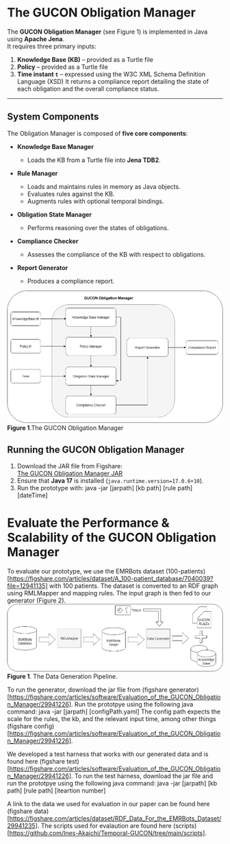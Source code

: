 # The GUCON Obligation Manager 

The **GUCON Obligation Manager** (see Figure 1) is implemented in Java using **Apache Jena**.  
It requires three primary inputs:  

1. **Knowledge Base (KB)** – provided as a Turtle file  
2. **Policy** – provided as a Turtle file  
3. **Time instant `t`** – expressed using the W3C XML Schema Definition Language (XSD)
It returns a compliance report detailing the state of each obligation and the overall compliance status.  
---
## System Components  

The Obligation Manager is composed of **five core components**:  

- **Knowledge Base Manager**  
  - Loads the KB from a Turtle file into **Jena TDB2**.  

- **Rule Manager**  
  - Loads and maintains rules in memory as Java objects.  
  - Evaluates rules against the KB.  
  - Augments rules with optional temporal bindings.  

- **Obligation State Manager**  
  - Performs reasoning over the states of obligations.  

- **Compliance Checker**  
  - Assesses the compliance of the KB with respect to obligations.  

- **Report Generator**  
  - Produces a compliance report.  

![the gucon obligation manager](https://github.com/Ines-Akaichi/Temporal-GUCON/blob/main/obligation-diagram-component.png) 
**Figure 1**.The GUCON Obligation Manager 

## Running the GUCON Obligation Manager  

1. Download the JAR file from Figshare:  
[The GUCON Obligation Manager JAR](https://figshare.com/articles/software/The_GUCON_Obligation_Manager/29941160?file=57285929)  
2. Ensure that **Java 17** is installed (`java.runtime.version=17.0.6+10`).  
3. Run the prototype with:
       java -jar [jarpath] [kb path] [rule path] [dateTime]

# Evaluate the Performance & Scalability of the GUCON Obligation Manager 

To evaluate our prototype, we use the EMRBots dataset (100-patients) [https://figshare.com/articles/dataset/A_100-patient_database/7040039?file=12941135] with 100 patients. The dataset is converted to an RDF graph using RMLMapper and mapping rules. The input graph is then fed to our generator (Figure 2). 
![the data generation pipeline]( https://github.com/Ines-Akaichi/Temporal-GUCON/blob/main/data-generation-pipeline.png) 
**Figure 1**. The Data Generation Pipeline. 

To run the generator, download the jar file from (figshare generator) [https://figshare.com/articles/software/Evaluation_of_the_GUCON_Obligation_Manager/29941226]. Run the prototpye using the following java command: 
java -jar [jarpath] [configPath.yaml] 
The config path expects the scale for the rules, the kb, and the relevant input time, among other things (figshare config)[https://figshare.com/articles/software/Evaluation_of_the_GUCON_Obligation_Manager/29941226].

We developed a test harness that works with our generated data and is found here (figshare test) [https://figshare.com/articles/software/Evaluation_of_the_GUCON_Obligation_Manager/29941226]. To run the test harness, download the jar file and run the prototpye using the following java command: 
java -jar [jarpath] [kb path] [rule path] [iteartion number]

A link to the data we used for evaluation in our paper can be found here (figshare data)[https://figshare.com/articles/dataset/RDF_Data_For_the_EMRBots_Dataset/29941235].
The scripts used for evalaution are found here (scripts) [https://github.com/Ines-Akaichi/Temporal-GUCON/tree/main/scripts].
